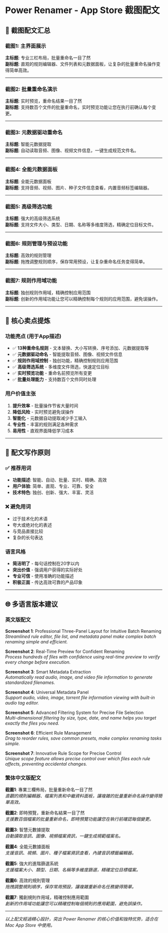 # Power Renamer - App Store 截图配文

## 📸 截图配文汇总

### 截图1: 主界面展示
**主标题**: 专业三栏布局，批量重命名一目了然  
**副标题**: 直观的规则编辑器、文件列表和元数据面板，让复杂的批量重命名操作变得简单高效。

---

### 截图2: 批量重命名演示
**主标题**: 实时预览，重命名结果一目了然  
**副标题**: 支持数百个文件的批量重命名，实时预览功能让您在执行前确认每个变更。

---

### 截图3: 元数据驱动重命名
**主标题**: 智能元数据提取  
**副标题**: 自动读取音频、图像、视频文件信息，一键生成规范文件名。

---

### 截图4: 全能元数据面板
**主标题**: 全能元数据面板  
**副标题**: 支持音频、视频、图片、种子文件信息查看，内置音频标签编辑器。

---

### 截图5: 高级筛选功能
**主标题**: 强大的高级筛选系统  
**副标题**: 支持文件大小、类型、日期、名称等多维度筛选，精确定位目标文件。

---

### 截图6: 规则管理与预设功能
**主标题**: 高效的规则管理  
**副标题**: 拖拽调整规则顺序，保存常用预设，让复杂重命名任务变得简单。

---

### 截图7: 规则作用域功能
**主标题**: 独创规则作用域，精确控制应用范围  
**副标题**: 创新的作用域功能让您可以精确控制每个规则的应用范围，避免误操作。

---

## 🎯 核心卖点提炼

### 功能亮点 (用于App描述)
- ✅ **13种重命名规则** - 文本替换、大小写转换、序号添加、元数据提取等
- ✅ **元数据驱动命名** - 智能提取音频、图像、视频文件信息
- ✅ **规则作用域控制** - 独创功能，精确控制规则应用范围
- ✅ **高级筛选系统** - 多维度文件筛选，快速定位目标
- ✅ **实时预览功能** - 重命名前预览所有变更
- ✅ **批量处理能力** - 支持数百个文件同时处理

### 用户价值主张
1. **提升效率** - 批量操作节省大量时间
2. **降低风险** - 实时预览避免误操作
3. **智能化** - 元数据自动提取减少手工输入
4. **专业性** - 丰富的规则满足各种需求
5. **易用性** - 直观界面降低学习成本

---

## 📝 配文写作原则

### ✅ 推荐用词
- **功能描述**: 智能、自动、批量、实时、精确、高效
- **用户体验**: 简单、直观、专业、可靠、安全
- **技术特色**: 独创、创新、强大、丰富、灵活

### ❌ 避免用词
- 过于技术化的术语
- 夸大或绝对化的表述
- 与竞品直接比较
- 复杂的长句表达

### 语言风格
- **简洁明了** - 每句话控制在20字以内
- **突出价值** - 强调用户获得的实际好处
- **专业可信** - 使用准确的功能描述
- **积极正面** - 传达高效可靠的产品印象

---

## 🌐 多语言版本建议

### 英文版配文

**Screenshot 1**: Professional Three-Panel Layout for Intuitive Batch Renaming  
*Streamlined rule editor, file list, and metadata panel make complex batch renaming simple and efficient.*

**Screenshot 2**: Real-Time Preview for Confident Renaming  
*Process hundreds of files with confidence using real-time preview to verify every change before execution.*

**Screenshot 3**: Smart Metadata Extraction  
*Automatically read audio, image, and video file information to generate standardized filenames.*

**Screenshot 4**: Universal Metadata Panel  
*Support audio, video, image, torrent file information viewing with built-in audio tag editor.*

**Screenshot 5**: Advanced Filtering System for Precise File Selection  
*Multi-dimensional filtering by size, type, date, and name helps you target exactly the files you need.*

**Screenshot 6**: Efficient Rule Management  
*Drag to reorder rules, save common presets, make complex renaming tasks simple.*

**Screenshot 7**: Innovative Rule Scope for Precise Control  
*Unique scope feature allows precise control over which files each rule affects, preventing accidental changes.*

### 繁体中文版配文

**截圖1**: 專業三欄佈局，批量重新命名一目了然  
*直觀的規則編輯器、檔案列表和中繼資料面板，讓複雜的批量重新命名操作變得簡單高效。*

**截圖2**: 即時預覽，重新命名結果一目了然  
*支援數百個檔案的批量重新命名，即時預覽功能讓您在執行前確認每個變更。*

**截圖3**: 智慧元數據提取  
*自動讀取音訊、圖像、視頻檔案資訊，一鍵生成規範檔案名。*

**截圖4**: 全能元數據面板  
*支援音訊、視頻、圖片、種子檔案資訊查看，內建音訊標籤編輯器。*

**截圖5**: 強大的進階篩選系統  
*支援檔案大小、類型、日期、名稱等多維度篩選，精確定位目標檔案。*

**截圖6**: 高效的規則管理  
*拖拽調整規則順序，保存常用預設，讓複雜重新命名任務變得簡單。*

**截圖7**: 獨創規則作用域，精確控制應用範圍  
*創新的作用域功能讓您可以精確控制每個規則的應用範圍，避免誤操作。*

---

*以上配文經過精心設計，突出 Power Renamer 的核心价值和独特优势，适合在 Mac App Store 中使用。*